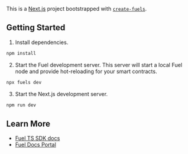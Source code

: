 This is a [Next.js](https://nextjs.org/) project bootstrapped with [`create-fuels`](https://github.com/fuellabs/fuels-ts).

## Getting Started

1. Install dependencies.

```bash
npm install
```

2. Start the Fuel development server. This server will start a local Fuel node and provide hot-reloading for your smart contracts.

```bash
npx fuels dev
```

3. Start the Next.js development server.

```bash
npm run dev
```

## Learn More

- [Fuel TS SDK docs](https://fuellabs.github.io/fuel-ts/)
- [Fuel Docs Portal](https://docs.fuel.network/)
